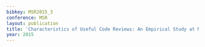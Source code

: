 ```yaml
---
bibkey: MSR2015_3
conference: MSR
layout: publication
title: 'Characteristics of Useful Code Reviews: An Empirical Study at Microsoft'
year: 2015
---
```

